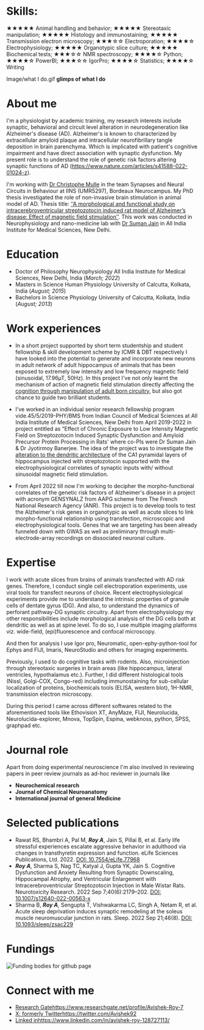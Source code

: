 # Skills:
★★★★★ Animal handling and behavior; ★★★★★ Stereotaxic manipulation; ★★★★★ Histology and immunostaining; ★★★★★ Transmission electron microscopy; ★★★☆☆ Electroporation; ★★★★☆ Electrophysiology; ★★★★★ Organotypic slice culture; ★★★★★
Biochemical tests; ★★★☆☆ NMR spectroscopy; ★★★★☆ Python; ★★★★☆ PowerBI; ★★★☆☆ IgorPro; ★★★★☆ Statistics; ★★★★☆ Writing

Image/what I do.gif
**glimps of what I do**


# About me

I'm a physiologist by academic training, my research interests include synaptic, behavioral and circuit level alteration in neurodegeneration like Alzheimer's disease (AD).
Alzheimer's is known to characterized by extracellular amyloid plaque and intracellular neurofibrillary tangle deposition in brain parenchyma. Which is implicated with patient's cognitive impairment and have direct association with synaptic dysfunction. My present role is to understand the role of genetic risk factors altering synaptic functions of AD (https://www.nature.com/articles/s41588-022-01024-z).

I'm working with [Dr Christophe Mulle](https://iins.u-bordeaux.fr/MULLE#mem) in the team Synapses and Neural Circuits in Behaviour at IINS (UMR5297), Bordeaux Neurocampus. My PhD thesis investigated the role of non-invasive brain stimulation in animal model of AD. Thesis title: [‘‘A morphological and functional study on intracerebroventricular streptozotocin induced rat model of Alzheimer’s disease: Effect of magnetic field stimulation’’](https://drive.google.com/file/d/1VkDu9nESils6-hkmQ4U6h1sPO3TrY1Mg/view?usp=drive_link). This work was conducted in Neurophysiology and nano-medicine lab with [Dr Suman Jain](https://www.aiims.edu/index.php?option=com_content&view=article&id=669&Itemid=1502&lang=en) in All India Institute for Medical Sciences, New Delhi.


# Education

- Doctor of Philosophy   Neurophysiology   All India Institute for Medical Sciences, New Delhi, India (_March; 2022_)  
- Masters in Science   Human Physiology   University of Calcutta, Kolkata, India (_August; 2015_)
- Bachelors in Science   Physiology   University of Calcutta, Kolkata, India (_August; 2013_)

# Work experiences
- In a short project supported by short term studentship and student fellowship & skill development scheme by ICMR & DBT respectively I have looked into the potential to generate and incorporate new neurons in adult network of adult hippocampus of animals that has been exposed to extremely low intensity and low frequency magnetic field (sinusoidal, 17.96µT, 50Hz). In this project I've not only learnt the mechanism of action of magnetic field stimulation directly affecting the [cognition through manipulation of adult born circuitry](https://academic.oup.com/ageing/article/52/Supplement_1/afac322.037/6987738?login=true), but also got chance to guide two brilliant students.
  
- I've worked in an individual senior research fellowship program vide.45/5/2019-PHY/BMS from Indian Council of Medical Sciences at All India Institute of Medical Sciences, New Delhi from April 2019-2022 in project entitled as “Effect of Chronic Exposure to Low Intensity Magnetic Field on Streptozotocin Induced Synaptic Dysfunction and Amyloid Precursor Protein Processing in Rats' where co-PIs were Dr Suman Jain & Dr Jyotirmoy Banerjee. The idea of the project was to investigate the [alteration to the dendritic architecture](https://www.brainstimjrnl.com/article/S1935-861X(21)00379-X/fulltext) of the CA1 pyramidal layers of hippocampus injected with streptozotocin supported with the electrophysiological correlates of synaptic inputs with/ without sinusoidal magnetic field stimulation.
  
- From April 2022 till now I'm working to decipher the morpho-functional correlates of the genetic risk factors of Alzheimer's disease in a project with acronym GENSYNALZ from AAPG scheme from The French National Research Agency (ANR). This project is to develop tools to test the Alzheimer's risk genes in organotypic as well as acute slices to link morpho-functional relationship using transfection, microscopic and electrophysiological tools. Genes that we are targeting has been already funneled down with GWAS as well as preliminary through multi-electrode-array recordings on dissociated neuronal culture.


# Expertise
I work with acute slices from brains of animals transfected with AD risk genes. Therefore, I conduct single cell electroporation experiments, use viral tools for transfect neurons of choice. Recent electrophysiological experiments provide me to understand the intrinsic properties of granule cells of dentate gyrus (DG). And also, to understand the dynamics of perforant pathway-DG synaptic circuitry. Apart from electrophysiology my other responsibilities include morphological analysis of the DG cells both at dendritic as well as at spine level. To do so, I use multiple imaging platforms viz. wide-field, (epi)fluorescence and confocal microscopy.

And then for analysis I use Igor pro, Neuromatic, open-ephy-python-tool for Ephys and FIJI, Imaris, NeuroStudio and others for imaging experiments.    

Previously, I used to do cognitive tasks with rodents. Also, microinjection through stereotaxic surgeries in brain areas (like hippocampus, lateral ventricles, hypothalamus etc.). Further, I did different histological tools (Nissl, Golgi-COX, Congo-red) including immunostaining for sub-cellular localization of proteins, biochemicals tools (ELISA, western blot), 1H-NMR, transmission electron microscopy.

During this period I came across different softwares related to the aforementioned tools like Ethovision XT, AnyMaze, FIJI, Neurolucida, Neurolucida-explorer, Mnova, TopSpin, Espina, webknoss, python, SPSS, graphpad etc.

# Journal role
Apart from doing experimental neuroscience I'm also involved in reviewing papers in peer review journals as ad-hoc reviewer in journals like 
- **Neurochemical research** 
- **Journal of Chemical Neuroanatomy**
- **International journal of general Medicine**

# Selected publications
- Rawat RS, Bhambri A, Pal M, _**Roy A**_, Jain S, Pillai B, et al. Early life stressful experiences escalate aggressive behavior in adulthood via changes in transthyretin expression and function. eLife Sciences Publications, Ltd. 2022. [DOI: 10.7554/eLife.77968](https://elifesciences.org/articles/77968) 
- _**Roy A**_, Sharma S, Nag TC, Katyal J, Gupta YK, Jain S. Cognitive Dysfunction and Anxiety Resulting from Synaptic Downscaling, Hippocampal Atrophy, and Ventricular Enlargement with Intracerebroventricular Streptozotocin Injection in Male Wistar Rats. Neurotoxicity Research. 2022 Sep 7;40(6):2179–202. [DOI: 10.1007/s12640-022-00563-x](https://link.springer.com/article/10.1007/s12640-022-00563-x) 
- Sharma B, _**Roy A**_, Sengupta T, Vishwakarma LC, Singh A, Netam R, et al. Acute sleep deprivation induces synaptic remodeling at the soleus muscle neuromuscular junction in rats. Sleep. 2022 Sep 21;46(8). [DOI: 10.1093/sleep/zsac229](https://academic.oup.com/sleep/article/46/8/zsac229/6709092?login=true) 



# Fundings 
![Funding bodies for github page](https://github.com/Avishek92/avishek.roy.com/assets/86578383/9f59c506-78e0-422d-adca-9c64b1473976)


# Connect with me
- [Research Gate](https://www.researchgate.net/profile/Avishek-Roy-7)https://www.researchgate.net/profile/Avishek-Roy-7      
- [X: formerly Twitter](https://twitter.com/Avishek92)https://twitter.com/Avishek92      
- [Linked in](https://www.linkedin.com/in/avishek-roy-128727113/)https://www.linkedin.com/in/avishek-roy-128727113/

